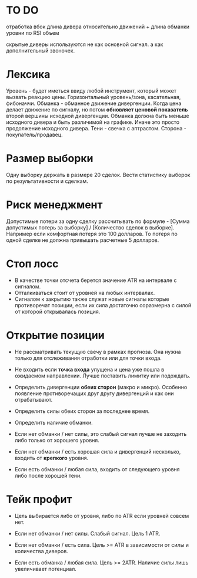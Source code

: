# TO DO
отработка вбок
длина дивера относительно движений + длина обманки
уровни по RSI
объем

скрытые диверы используются не как основной сигнал. а как дополнительный звоночек.

# Лексика
Уровень - будет иметься ввиду любой инструмент, который может вызвать реакцию цены. Горизонтальный уровень/зона, касательная, фибоначчи.
Обманка - обманное движение дивергенции. Когда цена делает движение по сигналу, но потом **обновляет ценовой показатель** второй вершины исходной дивергенции.
Обманка должна быть меньше исходного дивера и быть различимой на графике. Иначе это просто продолжение исходного дивера.
Тени - свечка с аптрастом.
Сторона - покупатель/продавец.

# Размер выборки
Одну выборку держать в размере 20 сделок. Вести статистику выборок по результативности и сделкам.

# Риск менеджмент
Допустимые потери за одну сделку рассчитывать по формуле - [Сумма допустимых потерь за выборку] / [Количество сделок в выборке].
Например если комфортная потеря это 100 долларов. То потеря по одной сделке не должна привышать расчетные 5 долларов.

# Стоп лосс
- В качестве точки отсчета берется значение ATR на интервале с сигналом.
- Отталкиваться стоит от уровней на любых интервалах.
- Сигналом к закрытию также служат новые сигналы которые противоречат позиции, если их сила достаточно соразмерна с силой от которой открывалась позиция.

# Открытие позиции
- Не рассматривать текущую свечу в рамках прогноза. Она нужна только для отслеживания отработки или для точки входа.
- Не входить если **точка входа** упущена и цена уже пошла в ожидаемом направлении. Лучше поставить лимитку или подождать.
- Определить дивергенции **обеих сторон** (макро и микро). Особенно появление противоречащих друг другу дивергенций и как они отрабатывают.
- Определить силы обеих сторон за последнее время.
- Определить наличие обманки.

- Если нет обманки / нет силы, это слабый сигнал лучше не заходить либо только от хорошего уровня.
- Если нет обманки / есть хорошая сила и дивергенций несколько, входить от **крепкого** уровня.
- Если есть обманки / любая сила, входить от следующего уровня либо после хорошей тени.

# Тейк профит
- Цель выбирается либо от уровня, либо по ATR если уровней совсем нет.

- Если нет обманки / нет силы. Слабый сигнал. Цель 1 ATR.
- Если нет обманки / есть сила. Цель >= ATR в зависимости от силы и количества диверов.
- Если есть обманка / любая сила. Цель >= 2ATR. Наличие силы лишь увеличивает потенциал.
